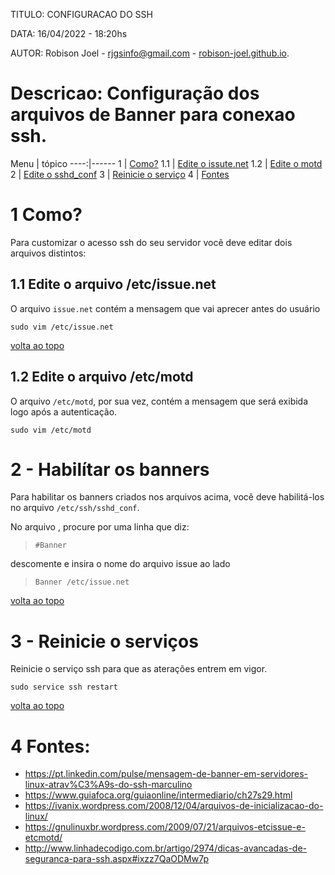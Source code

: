 TITULO: CONFIGURACAO DO SSH
 
 DATA: 16/04/2022 - 18:20hs
 
 AUTOR: Robison Joel - rjgsinfo@gmail.com - [robison-joel.github.io](https://robison-joel.github.io).
 
 Descricao: Configuração dos arquivos de Banner para conexao ssh.
=============================================================

<a id="topo"></a>
Menu | tópico
----:|------
1    | [Como?](#como) 
1.1  | [Edite o issute.net](#issue)
1.2  | [Edite o motd](#motd)
2    | [Edite o sshd_conf](#sshconf)
3    | [Reinicie o serviço](#reinicia)
4    | [Fontes](#fontes)

<a id="como"></a>
# 1 Como?
Para customizar o acesso ssh do seu servidor vocẽ deve editar dois arquivos distintos:


<a id="issue"></a>
## 1.1  Edite o arquivo /etc/issue.net

O arquivo `issue.net` contém a mensagem que vai aprecer antes do usuário    

`sudo vim /etc/issue.net`

[volta ao topo](#topo)

<a id="motd"></a>
## 1.2 Edite o arquivo /etc/motd

O arquivo `/etc/motd`, por sua vez, contém a mensagem que será exibida logo após a autenticação.

`sudo vim /etc/motd`


<a id="sshconf"></a>
# 2 - Habilítar os banners
Para habilitar os banners criados nos arquivos acima, vocẽ deve habilitá-los no arquivo `/etc/ssh/sshd_conf`. 

No arquivo , procure por uma linha que diz:

> `#Banner`

descomente e insira o nome do arquivo issue ao lado

> `Banner /etc/issue.net`

[volta ao topo](#topo)

<a id="reinicia"></a>
# 3 - Reinicie o serviços

Reinicie o serviço ssh para que as aterações entrem em vigor.

`sudo service ssh restart`

[volta ao topo](#topo)

<a id="fontes"></a>
# 4 Fontes:
* https://pt.linkedin.com/pulse/mensagem-de-banner-em-servidores-linux-atrav%C3%A9s-do-ssh-marculino
* https://www.guiafoca.org/guiaonline/intermediario/ch27s29.html
* https://ivanix.wordpress.com/2008/12/04/arquivos-de-inicializacao-do-linux/
* https://gnulinuxbr.wordpress.com/2009/07/21/arquivos-etcissue-e-etcmotd/
* http://www.linhadecodigo.com.br/artigo/2974/dicas-avancadas-de-seguranca-para-ssh.aspx#ixzz7QaODMw7p
